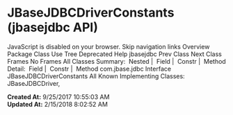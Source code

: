 # JBaseJDBCDriverConstants (jbasejdbc   API)

JavaScript is disabled on your browser. Skip navigation links Overview Package Class Use Tree Deprecated Help jbasejdbc Prev Class Next Class Frames No Frames All Classes Summary:  Nested |  Field |  Constr |  Method Detail:  Field |  Constr |  Method com.jbase.jdbc Interface JBaseJDBCDriverConstants All Known Implementing Classes: JBaseJDBCDriver,   

**Created At:** 9/25/2017 10:55:03 AM  
**Updated At:** 2/15/2018 8:02:52 AM  

